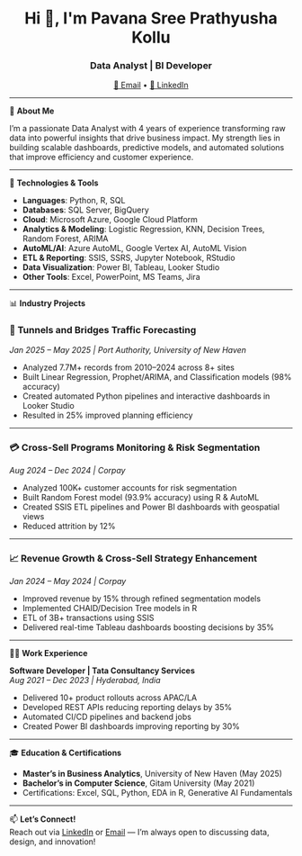 <h1 align="center">Hi 👋, I'm Pavana Sree Prathyusha Kollu</h1>
<h3 align="center">Data Analyst | BI Developer </h3>

<p align="center">
  <a href="mailto:prathyushakps66@gmail.com">📧 Email</a> •
  <a href="https://www.linkedin.com/in/kpsprathyusha/">🔗 LinkedIn</a>
</p>

---

🎯 **About Me**

I’m a passionate Data Analyst with 4 years of experience transforming raw data into powerful insights that drive business impact. My strength lies in building scalable dashboards, predictive models, and automated solutions that improve efficiency and customer experience.

---

🔧 **Technologies & Tools**

- **Languages**: Python, R, SQL  
- **Databases**: SQL Server, BigQuery  
- **Cloud**: Microsoft Azure, Google Cloud Platform  
- **Analytics & Modeling**: Logistic Regression, KNN, Decision Trees, Random Forest, ARIMA  
- **AutoML/AI**: Azure AutoML, Google Vertex AI, AutoML Vision  
- **ETL & Reporting**: SSIS, SSRS, Jupyter Notebook, RStudio  
- **Data Visualization**: Power BI, Tableau, Looker Studio  
- **Other Tools**: Excel, PowerPoint, MS Teams, Jira

---

📊 **Industry Projects**

### 🚦 Tunnels and Bridges Traffic Forecasting  
*Jan 2025 – May 2025 | Port Authority, University of New Haven*  
- Analyzed 7.7M+ records from 2010–2024 across 8+ sites  
- Built Linear Regression, Prophet/ARIMA, and Classification models (98% accuracy)  
- Created automated Python pipelines and interactive dashboards in Looker Studio  
- Resulted in 25% improved planning efficiency  

---

### 💳 Cross-Sell Programs Monitoring & Risk Segmentation  
*Aug 2024 – Dec 2024 | Corpay*  
- Analyzed 100K+ customer accounts for risk segmentation  
- Built Random Forest model (93.9% accuracy) using R & AutoML  
- Created SSIS ETL pipelines and Power BI dashboards with geospatial views  
- Reduced attrition by 12%  

---

### 📈 Revenue Growth & Cross-Sell Strategy Enhancement  
*Jan 2024 – May 2024 | Corpay*  
- Improved revenue by 15% through refined segmentation models  
- Implemented CHAID/Decision Tree models in R  
- ETL of 3B+ transactions using SSIS  
- Delivered real-time Tableau dashboards boosting decisions by 35%

---

👩‍💻 **Work Experience**

**Software Developer | Tata Consultancy Services**  
*Aug 2021 – Dec 2023 | Hyderabad, India*  
- Delivered 10+ product rollouts across APAC/LA  
- Developed REST APIs reducing reporting delays by 35%  
- Automated CI/CD pipelines and backend jobs  
- Created Power BI dashboards improving reporting by 30%

---

🎓 **Education & Certifications**

- **Master’s in Business Analytics**, University of New Haven (May 2025)  
- **Bachelor’s in Computer Science**, Gitam University (May 2021)  
- Certifications: Excel, SQL, Python, EDA in R, Generative AI Fundamentals

---


📫 **Let’s Connect!**  
Reach out via [LinkedIn](https://www.linkedin.com/in/kpsprathyusha/) or [Email](mailto:prathyushakps66@gmail.com) — I’m always open to discussing data, design, and innovation!

